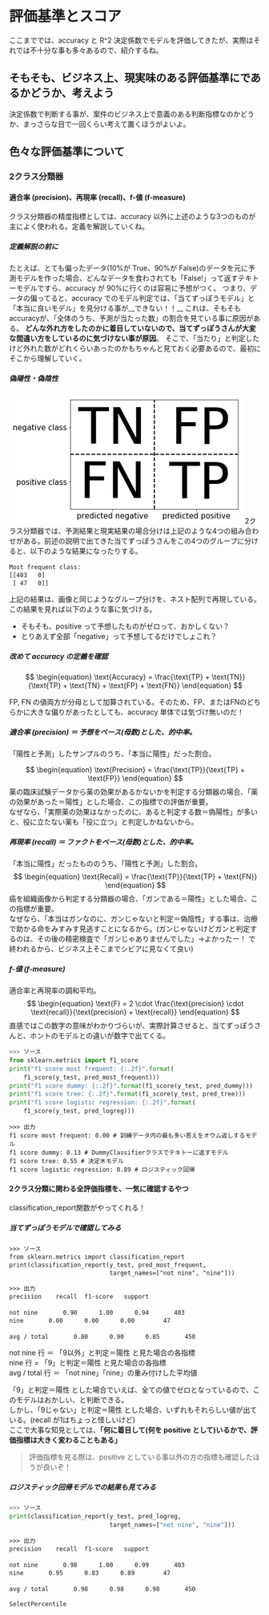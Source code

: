 # 評価基準とスコア

ここまででは、accuracy と R^2 決定係数でモデルを評価してきたが、実際はそれでは不十分な事も多々あるので、紹介するね。
## そもそも、ビジネス上、現実味のある評価基準にであるかどうか、考えよう

決定係数で判断する事が、案件のビジネス上で意義のある判断指標なのかどうか、まっさらな目で一回くらい考えて置くほうがよいよ。
## 色々な評価基準について
### 2クラス分類器
#### 適合率 (precision)、再現率 (recall)、f-値 (f-measure)
クラス分類器の精度指標としては、accuracy 以外に上述のような3つのものが主によく使われる。定義を解説していくね。
##### 定義解説の前に
たとえば、とても偏ったデータ(10%が True、90%が False)のデータを元に予測モデルを作った場合、どんなデータを食わされても「False!」って返すテキトーモデルですら、accuracy が 90%に行くのは容易に予想がつく。
つまり、データの偏ってると、accuracy でのモデル判定では、「当てずっぽうモデル」と「本当に良いモデル」を見分ける事が__できない！！__
これは、そもそもaccuracyが、「全体のうち、予測が当たった数」の割合を見ている事に原因がある。 __どんな外れ方をしたのかに着目していないので、当てずっぽうさんが大変な間違い方をしているのに気づけない事が原因__。
そこで、「当たり」と判定したけど外れた数がどれくらいあったのかもちゃんと見ておく必要あるので、最初にそこから理解していく。
##### 偽陽性・偽陰性

![偽陽性と偽陰性](src/img/oreilly_machine_learning/TPFPTNFN.jpg)
2クラス分類器では、予測結果と現実結果の場合分けは上記のような4つの組み合わせがある。前述の説明で出てきた当てずっぽうさんをこの4つのグループに分けると、以下のような結果になったりする。
```
Most frequent class:
[[403   0]
 [ 47   0]]
```
上記の結果は、画像と同じようなグループ分けを、ネスト配列で再現している。  
この結果を見れば以下のような事に気づける。
- そもそも、positive って予想したものがゼロって、おかしくない？
- とりあえず全部「negative」って予想してるだけでしょこれ？

##### 改めて accuracy の定義を確認

$$
\begin{equation}
\text{Accuracy} = \frac{\text{TP} + \text{TN}}{\text{TP} + \text{TN} + \text{FP} + \text{FN}}
\end{equation}
$$

FP, FN の値両方が分母として加算されている。そのため、FP、またはFNのどちらかに大きな偏りがあったとしても、accuracy 単体では気づけ無いのだ！

##### 適合率 (precision) ＝ 予想をベース(母数)とした、的中率。
「陽性と予測」したサンプルのうち、「本当に陽性」だった割合。  

$$
\begin{equation}
\text{Precision} = \frac{\text{TP}}{\text{TP} + \text{FP}}
\end{equation}
$$
薬の臨床試験データから薬の効果があるかないかを判定する分類器の場合、「薬の効果があった＝陽性」とした場合、この指標での評価が重要。  
なぜなら、「実際薬の効果はなかったのに、あると判定する数＝偽陽性」が多いと、役に立たない薬も「役に立つ」と判定しかねないから。

##### 再現率 (recall) ＝ ファクトをベース(母数)とした、的中率。

「本当に陽性」だったもののうち、「陽性と予測」した割合。
$$
\begin{equation}
\text{Recall} = \frac{\text{TP}}{\text{TP} + \text{FN}}
\end{equation}
$$
癌を組織画像から判定する分類器の場合、「ガンである＝陽性」とした場合、この指標が重要。  
なぜなら、「本当はガンなのに、ガンじゃないと判定＝偽陰性」する事は、治療で助かる命をみすみす見逃すことになるから。(ガンじゃないけどガンと判定するのは、その後の精密検査で「ガンじゃありませんでした」→よかったー！ で終われるから、ビジネス上そこまでシビアに見なくて良い)

##### f-値 (f-measure)
適合率と再現率の調和平均。  
$$
\begin{equation}
\text{F} = 2 \cdot \frac{\text{precision} \cdot \text{recall}}{\text{precision} + \text{recall}}
\end{equation}
$$
直感ではこの数字の意味がわかりづらいが、実際計算させると、当てずっぽうさんと、ホントのモデルとの違いが数字で出てくる。
```Python
>>> ソース
from sklearn.metrics import f1_score
print("f1 score most frequent: {:.2f}".format(
    f1_score(y_test, pred_most_frequent)))
print("f1 score dummy: {:.2f}".format(f1_score(y_test, pred_dummy)))
print("f1 score tree: {:.2f}".format(f1_score(y_test, pred_tree)))
print("f1 score logistic regression: {:.2f}".format(
    f1_score(y_test, pred_logreg)))
```

```
>>> 出力
f1 score most frequent: 0.00 # 訓練データ内の最も多い答えをオウム返しするモデル
f1 score dummy: 0.13 # DummyClassifierクラスでテキトーに返すモデル
f1 score tree: 0.55 # 決定木モデル
f1 score logistic regression: 0.89 # ロジスティック回帰
```

#### 2クラス分類に関わる全評価指標を、一気に確認するやつ
classification_report関数がやってくれる！
##### 当てずっぽうモデルで確認してみる
```
>>> ソース
from sklearn.metrics import classification_report
print(classification_report(y_test, pred_most_frequent,
                            target_names=["not nine", "nine"]))
```
```
>>> 出力
precision    recall  f1-score   support

not nine       0.90      1.00      0.94       403
nine       0.00      0.00      0.00        47

avg / total       0.80      0.90      0.85       450
```

not nine 行 ＝ 「9以外」と判定＝陽性 と見た場合の各指標  
nine 行 = 「9」と判定＝陽性 と見た場合の各指標  
avg / total 行 ＝ 「not nine」「nine」の重み付けした平均値  

「9」と判定＝陽性 とした場合でいえば、全ての値でゼロとなっているので、このモデルはおかしい、と判断できる。  
しかし、「9じゃない」と判定＝陽性 とした場合、いずれもそれらしい値が出ている。(recall が1はちょっと怪しいけど)  
ここで大事な知見としては、__「何に着目して(何を positive として)いるかで、評価指標は大きく変わることもある」__

> 評価指標を見る際は、positive としている事以外の方の指標も確認したほうが良いぞ！  

##### ロジスティック回帰モデルでの結果も見てみる

```python
>>> ソース
print(classification_report(y_test, pred_logreg,
                            target_names=["not nine", "nine"]))
```
```
>>> 出力
precision    recall  f1-score   support

not nine       0.98      1.00      0.99       403
nine       0.95      0.83      0.89        47

avg / total       0.98      0.98      0.98       450
```

```
SelectPercentile
```